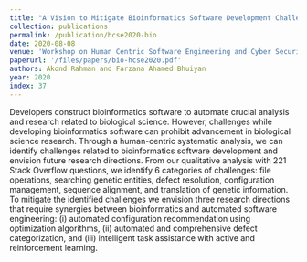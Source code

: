 ```yaml
---
title: "A Vision to Mitigate Bioinformatics Software Development Challenges"
collection: publications
permalink: /publication/hcse2020-bio
date: 2020-08-08
venue: 'Workshop on Human Centric Software Engineering and Cyber Security, co-located with the 35th IEEE/ACM International Conference on Automated Software Engineering (ASE)'
paperurl: '/files/papers/bio-hcse2020.pdf'
authors: Akond Rahman and Farzana Ahamed Bhuiyan
year: 2020
index: 37
--- 
```

Developers construct bioinformatics software to automate crucial analysis and research related to biological science. However, challenges while developing bioinformatics software can prohibit advancement in biological science research. Through a human-centric systematic analysis, we can identify challenges related to bioinformatics software development and envision future research directions. From our qualitative analysis with 221 Stack Overflow questions, we identify 6 categories of challenges: file operations, searching genetic entities, defect resolution, configuration management, sequence alignment, and translation of genetic information. To mitigate the identified challenges we envision three research directions that require synergies between bioinformatics and automated software engineering: (i) automated configuration recommendation using optimization algorithms, (ii) automated and comprehensive defect categorization, and (iii) intelligent task assistance with active and reinforcement learning. 